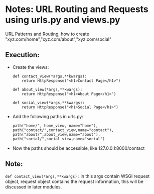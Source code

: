 # Notes: URL Routing and Requests using urls.py and views.py

URL Patterns and Routing, how to create "xyz.com/home","xyz.com/about","xyz.com/social"

## Execution:

- Create the views:

  ```
  def contact_view(*args,**kwargs):
      return HttpResponse("<h1>Contact Page</h1>")

  def about_view(*args,**kwargs):
      return HttpResponse("<h1>About Page</h1>")

  def social_view(*args,**kwargs):
      return HttpResponse("<h1>Social Page</h1>")
  ```

- Add the following paths in urls.py:
  ```
  path("home/", home_view, name="home"),
  path("contact/",contact_view,name="contact"),
  path("about/",about_view,name="about"),
  path("social/",social_view,name="social")
  ```
- Now the paths should be accessible, like 127.0.0.1:8000/contact

## Note:

`def contact_view(*args,**kwargs):` in this args contain WSGI request object, request object contains the request information, this will be discussed in later modules.
